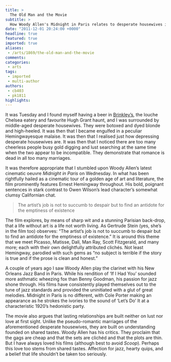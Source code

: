 ```yaml
---
title: >
  The Old Man and the Movie
subtitle: >
  How Woody Allen's Midnight in Paris relates to desperate housewives in Brinkley's
date: "2011-12-01 20:24:00 +0000"
headline: true
featured: true
imported: true
aliases:
 - /arts/1869/the-old-man-and-the-movie
comments:
categories:
 - arts
tags:
 - imported
 - multi-author
authors:
 - cb403
 - pk1811
highlights:
---
```


It was Tuesday and I found myself having a beer in [Brinkley’s](http://www.brinkleys.com/brinkleys.asp), the louche Chelsea eatery and favourite Hugh Grant haunt, and I was surrounded by middle-aged desperate housewives. They were botoxed and dyed blonde and high-heeled. It was then that I became engulfed in a peculiar Hemingwayesque malaise. It was then that I realised just how depressing desperate housewives are. It was then that I noticed there are too many cheerless people busy gold digging and lust searching at the same time when the two appear to be incompatible. They demonstrate that romance is dead in all too many marriages.

It was therefore appropriate that I stumbled upon Woody Allen’s latest cinematic oeuvre _Midnight in Paris_ on Wednesday. In what has been rightfully hailed as a cinematic tour of a golden age of art and literature, the film prominently features Ernest Hemingway throughout. His bold, poignant sentences in stark contrast to Owen Wilson’s lead character’s somewhat clumsy Californian chat.

> The artist’s job is not to succumb to despair but to find an antidote for the emptiness of existence

The film explores, by means of sharp wit and a stunning Parisian back-drop, that a life without art is a life not worth living. As Gertrude Stein (yes, she’s in the film too) observes: “The artist’s job is not to succumb to despair but to find an antidote for the emptiness of existence.” It is around this theme that we meet Picasso, Matisse, Dalí, Man Ray, Scott Fitzgerald, and many more; each with their own delightfully attributed clichés. Not least Hemingway, parodied with such gems as “no subject is terrible if the story is true and if the prose is clean and honest.”

A couple of years ago I saw Woody Allen play the clarinet with his New Orleans Jazz Band in Paris. While his rendition of ‘If I Had You’ sounded more asthmatic wheezing fox than Benny Goodman, his passion for jazz shone through. His films have consistently played themselves out to the tune of jazz standards and provided the uninitiated with a glut of great melodies. Midnight in Paris is no different, with Cole Porter making an appearance as he strokes the ivories to the sound of ‘Let’s Do’ It at a characteristic 1920’s hedonistic party.

The movie also argues that lasting relationships are built neither on lust nor love at first sight. Unlike the pseudo-romantic marriages of the aforementioned desperate housewives, they are built on understanding founded on shared tastes. Woody Allen has his critics. They proclaim that the gags are cheap and that the sets are clichéd and that the plots are thin. But I have always loved his films (although best to avoid _Scoop_). Perhaps this love too stems from shared tastes. Affection for jazz, hearty quips, and a belief that life shouldn’t be taken too seriously.
